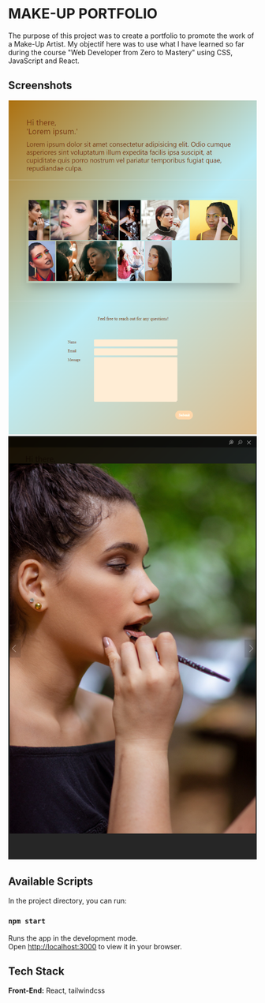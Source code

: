 # MAKE-UP PORTFOLIO

The purpose of this project was to create a portfolio to promote the work of a Make-Up Artist.
My objectif here was to use what I have learned so far during the course "Web Developer from Zero to Mastery" using CSS, JavaScript and React.

## Screenshots

<img src='imagesreadme/projet1.png'>

<img src='imagesreadme/projet2.png'>


## Available Scripts

In the project directory, you can run:

### `npm start`

Runs the app in the development mode.\
Open [http://localhost:3000](http://localhost:3000) to view it in your browser.

## Tech Stack

**Front-End:** React, tailwindcss
